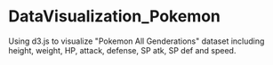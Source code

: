 # DataVisualization_Pokemon
Using d3.js to visualize "Pokemon All Genderations" dataset including height, weight, HP, attack, defense, SP atk, SP def and speed.

